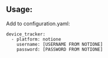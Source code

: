 ## Usage:
Add to configuration.yaml:

```
device_tracker:
  - platform: notione
    username: [USERNAME FROM NOTIONE]
    password: [PASSWORD FROM NOTIONE]
```
